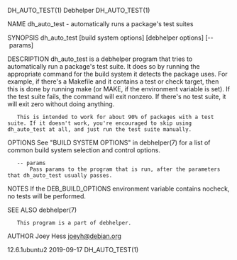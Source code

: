DH_AUTO_TEST(1)                                                                                   Debhelper                                                                                   DH_AUTO_TEST(1)

NAME
       dh_auto_test - automatically runs a package's test suites

SYNOPSIS
       dh_auto_test [build system options] [debhelper options] [-- params]

DESCRIPTION
       dh_auto_test is a debhelper program that tries to automatically run a package's test suite. It does so by running the appropriate command for the build system it detects the package uses. For
       example, if there's a Makefile and it contains a test or check target, then this is done by running make (or MAKE, if the environment variable is set). If the test suite fails, the command will exit
       nonzero. If there's no test suite, it will exit zero without doing anything.

       This is intended to work for about 90% of packages with a test suite. If it doesn't work, you're encouraged to skip using dh_auto_test at all, and just run the test suite manually.

OPTIONS
       See "BUILD SYSTEM OPTIONS" in debhelper(7) for a list of common build system selection and control options.

       -- params
           Pass params to the program that is run, after the parameters that dh_auto_test usually passes.

NOTES
       If the DEB_BUILD_OPTIONS environment variable contains nocheck, no tests will be performed.

SEE ALSO
       debhelper(7)

       This program is a part of debhelper.

AUTHOR
       Joey Hess <joeyh@debian.org>

12.6.1ubuntu2                                                                                     2019-09-17                                                                                  DH_AUTO_TEST(1)
